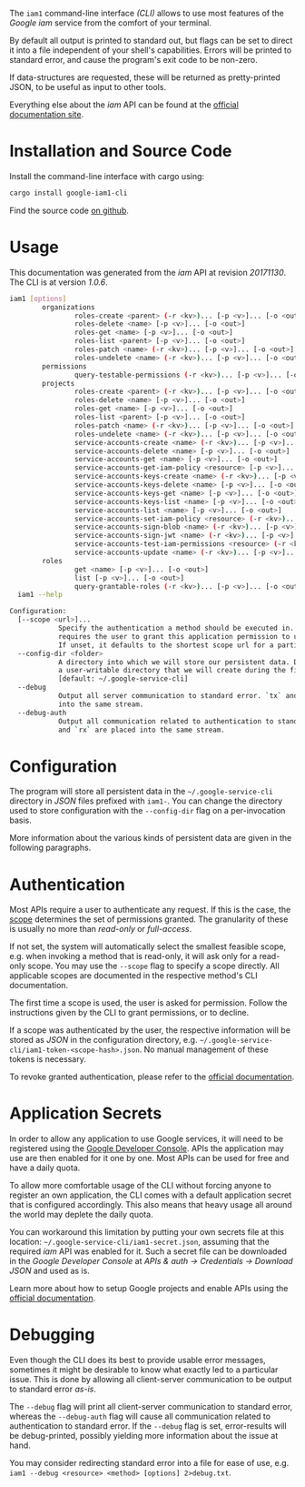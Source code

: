 <!---
DO NOT EDIT !
This file was generated automatically from 'src/mako/cli/README.md.mako'
DO NOT EDIT !
-->
The `iam1` command-line interface *(CLI)* allows to use most features of the *Google iam* service from the comfort of your terminal.

By default all output is printed to standard out, but flags can be set to direct it into a file independent of your shell's
capabilities. Errors will be printed to standard error, and cause the program's exit code to be non-zero.

If data-structures are requested, these will be returned as pretty-printed JSON, to be useful as input to other tools.

Everything else about the *iam* API can be found at the
[official documentation site](https://cloud.google.com/iam/).

# Installation and Source Code

Install the command-line interface with cargo using:

```bash
cargo install google-iam1-cli
```

Find the source code [on github](https://github.com/Byron/google-apis-rs/tree/master/gen/iam1-cli).

# Usage

This documentation was generated from the *iam* API at revision *20171130*. The CLI is at version *1.0.6*.

```bash
iam1 [options]
        organizations
                roles-create <parent> (-r <kv>)... [-p <v>]... [-o <out>]
                roles-delete <name> [-p <v>]... [-o <out>]
                roles-get <name> [-p <v>]... [-o <out>]
                roles-list <parent> [-p <v>]... [-o <out>]
                roles-patch <name> (-r <kv>)... [-p <v>]... [-o <out>]
                roles-undelete <name> (-r <kv>)... [-p <v>]... [-o <out>]
        permissions
                query-testable-permissions (-r <kv>)... [-p <v>]... [-o <out>]
        projects
                roles-create <parent> (-r <kv>)... [-p <v>]... [-o <out>]
                roles-delete <name> [-p <v>]... [-o <out>]
                roles-get <name> [-p <v>]... [-o <out>]
                roles-list <parent> [-p <v>]... [-o <out>]
                roles-patch <name> (-r <kv>)... [-p <v>]... [-o <out>]
                roles-undelete <name> (-r <kv>)... [-p <v>]... [-o <out>]
                service-accounts-create <name> (-r <kv>)... [-p <v>]... [-o <out>]
                service-accounts-delete <name> [-p <v>]... [-o <out>]
                service-accounts-get <name> [-p <v>]... [-o <out>]
                service-accounts-get-iam-policy <resource> [-p <v>]... [-o <out>]
                service-accounts-keys-create <name> (-r <kv>)... [-p <v>]... [-o <out>]
                service-accounts-keys-delete <name> [-p <v>]... [-o <out>]
                service-accounts-keys-get <name> [-p <v>]... [-o <out>]
                service-accounts-keys-list <name> [-p <v>]... [-o <out>]
                service-accounts-list <name> [-p <v>]... [-o <out>]
                service-accounts-set-iam-policy <resource> (-r <kv>)... [-p <v>]... [-o <out>]
                service-accounts-sign-blob <name> (-r <kv>)... [-p <v>]... [-o <out>]
                service-accounts-sign-jwt <name> (-r <kv>)... [-p <v>]... [-o <out>]
                service-accounts-test-iam-permissions <resource> (-r <kv>)... [-p <v>]... [-o <out>]
                service-accounts-update <name> (-r <kv>)... [-p <v>]... [-o <out>]
        roles
                get <name> [-p <v>]... [-o <out>]
                list [-p <v>]... [-o <out>]
                query-grantable-roles (-r <kv>)... [-p <v>]... [-o <out>]
  iam1 --help

Configuration:
  [--scope <url>]...
            Specify the authentication a method should be executed in. Each scope
            requires the user to grant this application permission to use it.
            If unset, it defaults to the shortest scope url for a particular method.
  --config-dir <folder>
            A directory into which we will store our persistent data. Defaults to
            a user-writable directory that we will create during the first invocation.
            [default: ~/.google-service-cli]
  --debug
            Output all server communication to standard error. `tx` and `rx` are placed
            into the same stream.
  --debug-auth
            Output all communication related to authentication to standard error. `tx`
            and `rx` are placed into the same stream.

```

# Configuration

The program will store all persistent data in the `~/.google-service-cli` directory in *JSON* files prefixed with `iam1-`.  You can change the directory used to store configuration with the `--config-dir` flag on a per-invocation basis.

More information about the various kinds of persistent data are given in the following paragraphs.

# Authentication

Most APIs require a user to authenticate any request. If this is the case, the [scope][scopes] determines the 
set of permissions granted. The granularity of these is usually no more than *read-only* or *full-access*.

If not set, the system will automatically select the smallest feasible scope, e.g. when invoking a
method that is read-only, it will ask only for a read-only scope. 
You may use the `--scope` flag to specify a scope directly. 
All applicable scopes are documented in the respective method's CLI documentation.

The first time a scope is used, the user is asked for permission. Follow the instructions given 
by the CLI to grant permissions, or to decline.

If a scope was authenticated by the user, the respective information will be stored as *JSON* in the configuration
directory, e.g. `~/.google-service-cli/iam1-token-<scope-hash>.json`. No manual management of these tokens
is necessary.

To revoke granted authentication, please refer to the [official documentation][revoke-access].

# Application Secrets

In order to allow any application to use Google services, it will need to be registered using the 
[Google Developer Console][google-dev-console]. APIs the application may use are then enabled for it
one by one. Most APIs can be used for free and have a daily quota.

To allow more comfortable usage of the CLI without forcing anyone to register an own application, the CLI
comes with a default application secret that is configured accordingly. This also means that heavy usage
all around the world may deplete the daily quota.

You can workaround this limitation by putting your own secrets file at this location: 
`~/.google-service-cli/iam1-secret.json`, assuming that the required *iam* API 
was enabled for it. Such a secret file can be downloaded in the *Google Developer Console* at 
*APIs & auth -> Credentials -> Download JSON* and used as is.

Learn more about how to setup Google projects and enable APIs using the [official documentation][google-project-new].


# Debugging

Even though the CLI does its best to provide usable error messages, sometimes it might be desirable to know
what exactly led to a particular issue. This is done by allowing all client-server communication to be 
output to standard error *as-is*.

The `--debug` flag will print all client-server communication to standard error, whereas the `--debug-auth` flag
will cause all communication related to authentication to standard error.
If the `--debug` flag is set, error-results will be debug-printed, possibly yielding more information about the 
issue at hand.

You may consider redirecting standard error into a file for ease of use, e.g. `iam1 --debug <resource> <method> [options] 2>debug.txt`.


[scopes]: https://developers.google.com/+/api/oauth#scopes
[revoke-access]: http://webapps.stackexchange.com/a/30849
[google-dev-console]: https://console.developers.google.com/
[google-project-new]: https://developers.google.com/console/help/new/